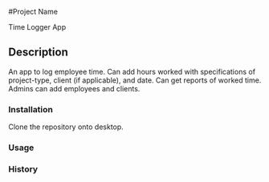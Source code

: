 #Project Name

Time Logger App

## Description

An app to log employee time. Can add hours worked with specifications of project-type, client (if applicable), and date. Can get reports of worked time. Admins can add employees and clients.

### Installation

Clone the repository onto desktop.

### Usage


### History
